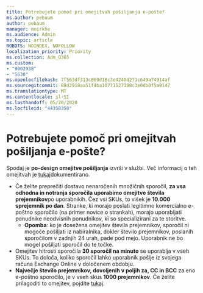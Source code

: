 ```yaml
---
title: Potrebujete pomoč pri omejitvah pošiljanja e-pošte?
ms.author: pebaum
author: pebaum
manager: mnirkhe
ms.audience: Admin
ms.topic: article
ROBOTS: NOINDEX, NOFOLLOW
localization_priority: Priority
ms.collection: Adm_O365
ms.custom:
- "9002938"
- "5630"
ms.openlocfilehash: 7f563df313c869d18c3e4240d271c649a74914af
ms.sourcegitcommit: 88d2918aa51f4ba10771527380c3e0db0f5a9147
ms.translationtype: MT
ms.contentlocale: sl-SI
ms.lasthandoff: 05/20/2020
ms.locfileid: "44358358"
---
```

# <a name="need-help-with-email-sending-limits"></a>Potrebujete pomoč pri omejitvah pošiljanja e-pošte?

Spodaj je **po-design omejitve pošiljanja** izvrši v službi. Več informacij o teh omejitvah je [tukaj](https://docs.microsoft.com/office365/servicedescriptions/exchange-online-service-description/exchange-online-limits#receiving-and-sending-limits)dokumentirano.

- Če želite preprečiti dostavo nenaročenih množičnih sporočil, **za vsa odhodna in notranja sporočila uporabimo omejitve števila prejemnikov**po uporabnikih. Čez vsi SKUs, to višek je **10.000 sprejemnik po dan**.  Stranke, ki morajo poslati legitimno komercialno e-poštno sporočilo (na primer novice o strankah), morajo uporabljati ponudnike neodvisnih ponudnikov, ki so specializirani za te storitve.
    - **Opomba**: ko je dosežena omejitev števila prejemnikov, sporočil ni mogoče pošiljati iz nabiralnika, dokler število prejemnikov, poslanih sporočilom v zadnjih 24 urah, pade pod mejo. Uporabnik ne bo mogel pošiljati sporočil do te točke.
- Omejitev hitrosti sporočila **30 sporočil na minuto** se uporablja v vseh SKUs. To določa, koliko sporočil lahko uporabnik pošlje iz svojega računa Exchange Online v določenem obdobju.
- **Največje število prejemnikov, dovoljenih v poljih za, CC in BCC** za eno e-poštno sporočilo, je v vseh skus **1000 prejemnikov**. Če želite prilagoditi to omejitev, pojdite [tukaj](https://techcommunity.microsoft.com/t5/exchange-team-blog/customizable-recipient-limits-in-office-365/ba-p/1183228).
